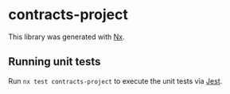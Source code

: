 # contracts-project

This library was generated with [Nx](https://nx.dev).

## Running unit tests

Run `nx test contracts-project` to execute the unit tests via [Jest](https://jestjs.io).
